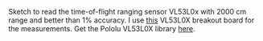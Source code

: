 Sketch to read the time-of-flight ranging sensor VL53L0x with 2000 cm range and better than 1% accuracy. I use [this](https://www.tindie.com/products/onehorse/vl53l0x-time-of-flight-ranging-sensor/) VL53L0X breakout board for the measurements. Get the Pololu VL53L0X library [here](https://github.com/pololu/vl53l0x-arduino).

